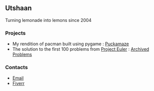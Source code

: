 ## Utshaan

Turning lemonade into lemons since 2004

### Projects

- My rendition of pacman built using pygame : [Puckamaze](https://github.com/Utshaan/PuckAMaze)
- The solution to the first 100 problems from [Project Euler](https://projecteuler.net/archives) : [Archived Problems](https://github.com/Utshaan/Archived_Problems)

### Contacts

- [Email](Utkarsh.thanvi@gmail.com)
- [Fiverr](https://www.fiverr.com/utshaan?public_mode=true)
